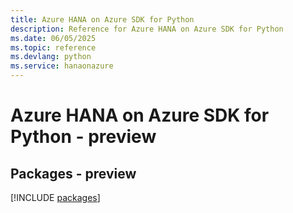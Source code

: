 ```yaml
---
title: Azure HANA on Azure SDK for Python
description: Reference for Azure HANA on Azure SDK for Python
ms.date: 06/05/2025
ms.topic: reference
ms.devlang: python
ms.service: hanaonazure
---
```

# Azure HANA on Azure SDK for Python - preview
## Packages - preview
[!INCLUDE [packages](hana-on-azure-index.md)]